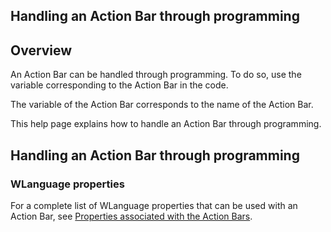 


## Handling an Action Bar through programming
			



<a name="NOTE1"></a>
<a name="NOTE1_1"></a>


## Overview
<a name="overview_ELTTEXTE000093"></a>
An Action Bar can be handled through programming. To do so, use the variable corresponding to the Action Bar in the code.

The variable of the Action Bar corresponds to the name of the Action Bar. 

This help page explains how to handle an Action Bar through programming. 

<a name="NOTE2"></a>
<a name="NOTE2_1"></a>


## Handling an Action Bar through programming
<a name="handling_action_bar_through_programming_ELTTEXTE000117"></a>


### WLanguage properties
<a name="wlanguage_properties_ELTPARAGRAPHE000036"></a>

For a complete list of WLanguage properties that can be used with an Action Bar, see [Properties associated with the Action Bars](../WDChamp/1000025003.md).



